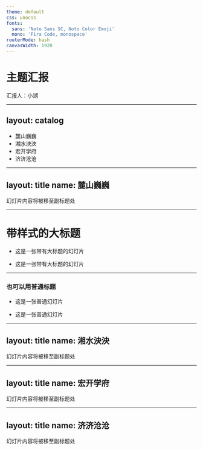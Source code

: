 ```yaml
---
theme: default
css: unocss
fonts:
  sans: 'Noto Sans SC, Noto Color Emoji'
  mono: 'Fira Code, monospace'
routerMode: hash
canvasWidth: 1920
---
```


<div class="cover">

# 主题汇报

<span class="name">汇报人：小湖</span>

</div>

<!--
* 封面页
-->

---
layout: catalog
---

* 麓山巍巍
* 湘水泱泱
* 宏开学府
* 济济沧沧

---
layout: title
name: 麓山巍巍
---

幻灯片内容将被移至副标题处

---

# 带样式的大标题

* 这是一张带有大标题的幻灯片

* 这是一张带有大标题的幻灯片

---

### 也可以用普通标题

<pad/>

* 这是一张普通幻灯片

* 这是一张普通幻灯片

---
layout: title
name: 湘水泱泱
---

幻灯片内容将被移至副标题处

---
layout: title
name: 宏开学府
---

幻灯片内容将被移至副标题处

---
layout: title
name: 济济沧沧
---

幻灯片内容将被移至副标题处
